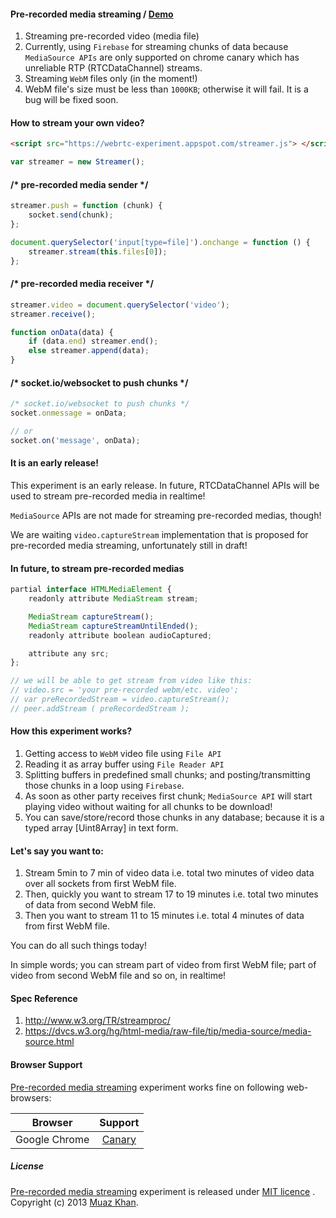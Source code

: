 #### Pre-recorded media streaming / [Demo](https://webrtc-experiment.appspot.com/Pre-recorded-Media-Streaming/)

1. Streaming pre-recorded video (media file)
2. Currently, using `Firebase` for streaming chunks of data because `MediaSource APIs` are only supported on chrome canary which has unreliable RTP (RTCDataChannel) streams.
3. Streaming `WebM` files only (in the moment!)
4. WebM file's size must be less than `1000KB`; otherwise it will fail. It is a bug will be fixed soon.

#### How to stream your own video?

```html
<script src="https://webrtc-experiment.appspot.com/streamer.js"> </script>
```

```javascript
var streamer = new Streamer();
```

#### /* pre-recorded media sender */

```javascript
streamer.push = function (chunk) {
    socket.send(chunk);
};

document.querySelector('input[type=file]').onchange = function () {
    streamer.stream(this.files[0]);
};
```

#### /* pre-recorded media receiver */

```javascript
streamer.video = document.querySelector('video');
streamer.receive();

function onData(data) {
    if (data.end) streamer.end();
    else streamer.append(data);
}
```

#### /* socket.io/websocket to push chunks */

```javascript
/* socket.io/websocket to push chunks */
socket.onmessage = onData;

// or
socket.on('message', onData);
```

#### It is an early release!

This experiment is an early release. In future, RTCDataChannel APIs will be used to stream pre-recorded media in realtime!

`MediaSource` APIs are not made for streaming pre-recorded medias, though!

We are waiting `video.captureStream` implementation that is proposed for pre-recorded media streaming, unfortunately still in draft!

#### In future, to stream pre-recorded medias

```javascript
partial interface HTMLMediaElement {
    readonly attribute MediaStream stream;

    MediaStream captureStream();
    MediaStream captureStreamUntilEnded();
    readonly attribute boolean audioCaptured;

    attribute any src;
};

// we will be able to get stream from video like this:
// video.src = 'your pre-recorded webm/etc. video';
// var preRecordedStream = video.captureStream();
// peer.addStream ( preRecordedStream );
```

#### How this experiment works?

1. Getting access to `WebM` video file using `File API`
2. Reading it as array buffer using `File Reader API`
3. Splitting buffers in predefined small chunks; and posting/transmitting those chunks in a loop using `Firebase`.
4. As soon as other party receives first chunk; `MediaSource API` will start playing video without waiting for all chunks to be download!
5. You can save/store/record those chunks in any database; because it is a typed array [Uint8Array] in text form.

#### Let's say you want to:

1. Stream 5min to 7 min of video data i.e. total two minutes of video data over all sockets from first WebM file.
2. Then, quickly you want to stream 17 to 19 minutes i.e. total two minutes of data from second WebM file.
3. Then you want to stream 11 to 15 minutes i.e. total 4 minutes of data from first WebM file.

You can do all such things today!

In simple words; you can stream part of video from first WebM file; part of video from second WebM file and so on, in realtime!

#### Spec Reference

1. http://www.w3.org/TR/streamproc/
2. https://dvcs.w3.org/hg/html-media/raw-file/tip/media-source/media-source.html

#### Browser Support

[Pre-recorded media streaming](https://webrtc-experiment.appspot.com/Pre-recorded-Media-Streaming/) experiment works fine on following web-browsers:

| Browser        | Support           |
| ------------- |:-------------:|
| Google Chrome | [Canary](https://www.google.com/intl/en/chrome/browser/canary.html) |

##### License

[Pre-recorded media streaming](https://webrtc-experiment.appspot.com/Pre-recorded-Media-Streaming/) experiment is released under [MIT licence](https://webrtc-experiment.appspot.com/licence/) . Copyright (c) 2013 [Muaz Khan](https://plus.google.com/100325991024054712503).
